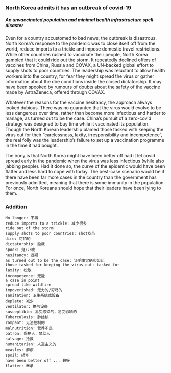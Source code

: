 ### North Korea admits it has an outbreak of covid-19

##### An unvaccinated population and minimal health infrastructure spell disaster



Even for a country accustomed to bad news, the outbreak is disastrous. North Korea’s response to the pandemic was to close itself off from the world, reduce imports to a trickle and impose domestic travel restrictions. While other countries rushed to vaccinate their people, North Korea gambled that it could ride out the storm. It repeatedly declined offers of vaccines from China, Russia and COVAX, a UN-backed global effort to supply shots to poor countries. The leadership was reluctant to allow health workers into the country, for fear they might spread the virus or gather information about the dire conditions inside the closed dictatorship. It may have been spooked by rumours of doubts about the safety of the vaccine made by AstraZeneca, offered through COVAX.



Whatever the reasons for the vaccine hesitancy, the approach always looked dubious. There was no guarantee that the virus would evolve to be less dangerous over time, rather than become more infectious and harder to manage, as turned out to be the case. China’s pursuit of a zero-covid strategy was designed to buy time while it vaccinated its population. Though the North Korean leadership blamed those tasked with keeping the virus out for their “carelessness, laxity, irresponsibility and incompetence”, the real folly was the leadership’s failure to set up a vaccination programme in the time it had bought.



The irony is that North Korea might have been better off had it let covid spread early in the pandemic when the virus was less infectious (while also jabbing people). Had it done so, the curve of the epidemic would have been flatter and less hard to cope with today. The best-case scenario would be if there have been far more cases in the country than the government has previously admitted, meaning that there is some immunity in the population. For once, North Koreans should hope that their leaders have been lying to them.

### Addition

```
No longer: 不再
reduce imports to a trickle: 减少很多
ride out of the storm
supply shots to poor countries: shot疫苗
dire: 可怕的
dictatorship: 独裁
spook: 鬼/吓唬
hesitancy: 迟疑
as turned out to be the case: 证明事实确实如此
those tasked for keeping the virus out: tasked for
laxity: 松散
incompetence: 无能
a case in point
spread like wildfire
impoverished: 无力的/穷尽的
sanitation: 卫生系统或设备
deplete: 减少
ventilator: 换气设备
susceptible: 易受感染的，易受影响的
Tuberculosis: 肺结核
rampant: 无法控制的
malnutrition: 营养不良
patron: 保护人，赞助人
salvage: 抢救
humanitarian: 人道主义的
measles: 麻疹
spoil: 损坏
have been better off ... 最好
flatter: 奉承
```

